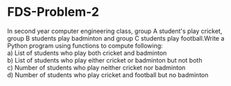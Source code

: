 # FDS-Problem-2
In second year computer engineering class, group A student's play cricket, group B students play badminton and group C students play football.Write a Python program using functions to compute following:  
a) List of students who play both cricket and badminton   
b) List of students who play either cricket or badminton but not both  
c) Number of students who play neither cricket nor badminton  
d) Number of students who play cricket and football but no badminton
